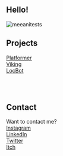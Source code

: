 ## Hello!


![meeanitests](https://user-images.githubusercontent.com/48468645/188485167-a2340125-8d60-4a1a-acd2-5ae76ff91583.gif)

## Projects

[Platformer](https://locstock04.github.io/MarioLike)<br/>
[Viking](https://locstock04.github.io/VikingLife)<br/>
[LocBot](https://github.com/Locstock04/LocBot)

<br/>
<br/>

## Contact
Want to contact me?
<br/>
[Instagram](https://www.instagram.com/locstock04/)
<br/>
[LinkedIn](https://www.linkedin.com/in/lochlan-m-936127209/) 
<br/>
[Twitter](https://twitter.com/Locstock04)
<br/>
[Itch](https://locstock04.itch.io/)
